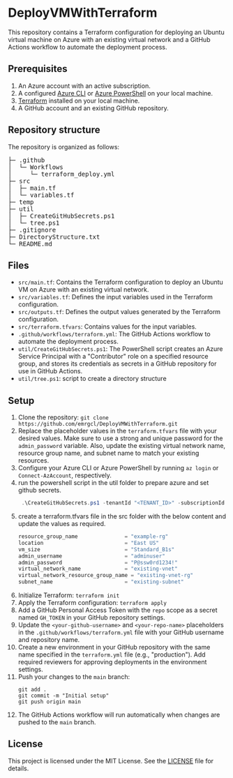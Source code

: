 # DeployVMWithTerraform

This repository contains a Terraform configuration for deploying an Ubuntu virtual machine on Azure with an existing virtual network and a GitHub Actions workflow to automate the deployment process.

## Prerequisites

1. An Azure account with an active subscription.
2. A configured [Azure CLI](https://docs.microsoft.com/en-us/cli/azure/install-azure-cli) or [Azure PowerShell](https://docs.microsoft.com/en-us/powershell/azure/install-az-ps) on your local machine.
3. [Terraform](https://www.terraform.io/downloads.html) installed on your local machine.
4. A GitHub account and an existing GitHub repository.

## Repository structure

The repository is organized as follows:

<div>
<pre>
├─ .github
│  └─ Workflows
│     └─ terraform_deploy.yml
├─ src
│  ├─ main.tf
│  └─ variables.tf
├─ temp
├─ util
│  ├─ CreateGitHubSecrets.ps1
│  └─ tree.ps1
├─ .gitignore
├─ DirectoryStructure.txt
└─ README.md
</pre>
</div>

## Files

- `src/main.tf`: Contains the Terraform configuration to deploy an Ubuntu VM on Azure with an existing virtual network.
- `src/variables.tf`: Defines the input variables used in the Terraform configuration.
- `src/outputs.tf`: Defines the output values generated by the Terraform configuration.
- `src/terraform.tfvars`: Contains values for the input variables.
- `.github/workflows/terraform.yml`: The GitHub Actions workflow to automate the deployment process.
- `util/CreateGitHubSecrets.ps1`: The PowerShell script creates an Azure Service Principal with a "Contributor" role on a specified resource group, and stores its credentials as secrets in a GitHub repository for use in GitHub Actions.
- `util/tree.ps1`: script to create a directory structure

## Setup

1. Clone the repository: `git clone https://github.com/emrgcl/DeployVMWithTerraform.git`
1. Replace the placeholder values in the `terraform.tfvars` file with your desired values. Make sure to use a strong and unique password for the `admin_password` variable. Also, update the existing virtual network name, resource group name, and subnet name to match your existing resources.
1. Configure your Azure CLI or Azure PowerShell by running `az login` or `Connect-AzAccount`, respectively.
1. run the powershell script in the util folder to prepare azure and set github secrets.
   ```PowerShell
    .\CreateGitHubSecrets.ps1 -tenantId "<TENANT_ID>" -subscriptionId "<SUBSCRIPTION_ID>" -resourceGroupName "<RESOURCE_GROUP_NAME>" -githubToken "<GITHUB_TOKEN>" -githubOwner "<GITHUB_OWNER>" -githubRepo "<GITHUB_REPO>"
   ```
1. create a terraform.tfvars file in the src folder with the below content and update the values as required.
   ```terraform
   resource_group_name               = "example-rg"
   location                          = "East US"
   vm_size                           = "Standard_B1s"
   admin_username                    = "adminuser"
   admin_password                    = "P@ssw0rd1234!"
   virtual_network_name              = "existing-vnet"
   virtual_network_resource_group_name = "existing-vnet-rg"
   subnet_name                       = "existing-subnet"
   ```
1. Initialize Terraform: `terraform init`
1. Apply the Terraform configuration: `terraform apply`
1. Add a GitHub Personal Access Token with the `repo` scope as a secret named `GH_TOKEN` in your GitHub repository settings.
1. Update the `<your-github-username>` and `<your-repo-name>` placeholders in the `.github/workflows/terraform.yml` file with your GitHub username and repository name.
1. Create a new environment in your GitHub repository with the same name specified in the `terraform.yml` file (e.g., "production"). Add required reviewers for approving deployments in the environment settings.
1. Push your changes to the `main` branch:
   ```
   git add .
   git commit -m "Initial setup"
   git push origin main
   ```
1. The GitHub Actions workflow will run automatically when changes are pushed to the `main` branch.

## License

This project is licensed under the MIT License. See the [LICENSE](LICENSE) file for details.
